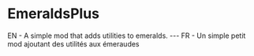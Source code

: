 # EmeraldsPlus
EN - A simple mod that adds utilities to emeralds. --- FR - Un simple petit mod ajoutant des utilités aux émeraudes
